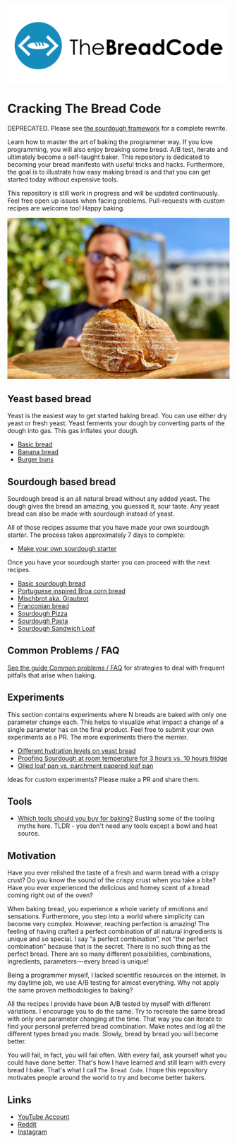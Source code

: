 ![logotype b](./images/logo/logotype_b.png)
# Cracking The Bread Code

DEPRECATED. Please see [the sourdough framework](https://github.com/hendricius/the-sourdough-framework) for
a complete rewrite.

Learn how to master the art of baking the programmer way.
If you love programming, you will also enjoy breaking some bread.
A/B test, iterate and ultimately become a self-taught baker.
This repository is dedicated to becoming your bread manifesto with
useful tricks and hacks. Furthermore, the goal is to illustrate
how easy making bread is and that you can get started
today without expensive tools.

This repository is still work in progress and will be updated continuously.
Feel free open up issues when facing problems. Pull-requests with custom
recipes are welcome too! Happy baking.

[![A sourdough bread about to be inhaled 🤣](/images/last-sourdough-recipe-1.jpg)](/images/last-sourdough-recipe-1.jpg)

## Yeast based bread

Yeast is the easiest way to get started baking bread. You can use either dry yeast or fresh yeast.
Yeast ferments your dough by converting parts of the dough into gas. This gas inflates your dough.

* [Basic bread](recipes/savory/basic-bread.md)
* [Banana bread](recipes/sweet/banana-bread.md)
* [Burger buns](recipes/savory/burger-buns.md)

## Sourdough based bread

Sourdough bread is an all natural bread without any added yeast.
The dough gives the bread an amazing, you guessed it, sour taste.
Any yeast bread can also be made with sourdough instead of yeast.

All of those recipes assume that you have made your own sourdough starter. The
process takes approximately 7 days to complete:

* [Make your own sourdough starter](recipes/sourdough/make-sourdough-starter.md)

Once you have your sourdough starter you can proceed with the next recipes.

* [Basic sourdough bread](recipes/sourdough/basic-sour-dough.md)
* [Portuguese inspired Broa corn bread](recipes/sourdough/portuguese-broa-corn-bread.md)
* [Mischbrot aka. Graubrot](recipes/sourdough/mischbrot-aka-graubrot.md)
* [Franconian bread](recipes/sourdough/franconian-bread.md)
* [Sourdough Pizza](recipes/sourdough/sourdough-pizza.md)
* [Sourdough Pasta](recipes/sourdough/sourdough-pasta.md)
* [Sourdough Sandwich Loaf](recipes/sourdough/sourdough-sandwich.md)

## Common Problems / FAQ

[See the guide Common problems / FAQ](basics/common-problems-faq.md) for strategies to deal with frequent pitfalls that arise when baking.

## Experiments

This section contains experiments where N breads are baked with only one
parameter change each. This helps to visualize what impact a change of a single 
parameter has on the final product. Feel free to submit your own experiments as a PR.
The more experiments there the merrier.

* [Different hydration levels on yeast bread](experiments/different-hydration-levels.md)
* [Proofing Sourdough at room temperature for 3 hours vs. 10 hours fridge](experiments/proofing-sourdough-3-hours-room-temperature-vs-10-hours-fridge.md)
* [Oiled loaf pan vs. parchment papered loaf pan](experiments/parchment-paper-vs-oiled-loaf-pan.md)

Ideas for custom experiments? Please make a PR and share them.

## Tools

* [Which tools should you buy for baking?](basics/tools.md) Busting some of the tooling myths here. TLDR - you don't need any tools except a bowl and heat source.

## Motivation

Have you ever relished the taste of a fresh and warm bread with a crispy crust?
Do you know the sound of the crispy crust when you take a bite?
Have you ever experienced the delicious and homey scent of a bread coming right out of the oven?

When baking bread, you experience a whole variety of emotions and sensations.
Furthermore, you step into a world where simplicity can become very complex.
However, reaching perfection is amazing! The feeling of having crafted
a perfect combination of all natural ingredients is unique and so special.
I say “a perfect combination”, not “_the_ perfect combination” because
that is the secret. There is no such thing as the perfect bread.
There are so many different possibilities, combinations,
ingredients, parameters — every bread is unique!

Being a programmer myself, I lacked scientific resources on the internet.
In my daytime job, we use A/B testing for almost everything.
Why not apply the same proven methodologies to baking?

All the recipes I provide have been A/B tested by myself with different variations.
I encourage you to do the same. Try to recreate the same bread with only one
parameter changing at the time. That way you can iterate to find your personal
preferred bread combination. Make notes and log all the different types
bread you made. Slowly, bread by bread you will become better.

You will fail, in fact, you will fail often.
With every fail, ask yourself what you could have done better.
That's how I have learned and still learn with every bread I bake.
That's what I call `The Bread Code`. I hope this repository motivates people
around the world to try and become better bakers.

## Links

* [YouTube Account](https://www.youtube.com/c/TheBreadCode)
* [Reddit](https://www.reddit.com/user/the_bread_code)
* [Instagram](https://instagram.com/the_bread_code)
